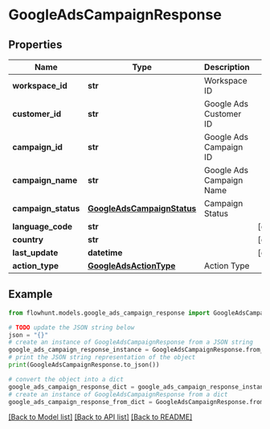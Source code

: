 # GoogleAdsCampaignResponse


## Properties

Name | Type | Description | Notes
------------ | ------------- | ------------- | -------------
**workspace_id** | **str** | Workspace ID | 
**customer_id** | **str** | Google Ads Customer ID | 
**campaign_id** | **str** | Google Ads Campaign ID | 
**campaign_name** | **str** | Google Ads Campaign Name | 
**campaign_status** | [**GoogleAdsCampaignStatus**](GoogleAdsCampaignStatus.md) | Campaign Status | 
**language_code** | **str** |  | [optional] 
**country** | **str** |  | [optional] 
**last_update** | **datetime** |  | [optional] 
**action_type** | [**GoogleAdsActionType**](GoogleAdsActionType.md) | Action Type | 

## Example

```python
from flowhunt.models.google_ads_campaign_response import GoogleAdsCampaignResponse

# TODO update the JSON string below
json = "{}"
# create an instance of GoogleAdsCampaignResponse from a JSON string
google_ads_campaign_response_instance = GoogleAdsCampaignResponse.from_json(json)
# print the JSON string representation of the object
print(GoogleAdsCampaignResponse.to_json())

# convert the object into a dict
google_ads_campaign_response_dict = google_ads_campaign_response_instance.to_dict()
# create an instance of GoogleAdsCampaignResponse from a dict
google_ads_campaign_response_from_dict = GoogleAdsCampaignResponse.from_dict(google_ads_campaign_response_dict)
```
[[Back to Model list]](../README.md#documentation-for-models) [[Back to API list]](../README.md#documentation-for-api-endpoints) [[Back to README]](../README.md)


